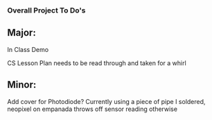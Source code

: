 ### Overall Project To Do's

## Major:

In Class Demo

CS Lesson Plan needs to be read through and taken for a whirl


## Minor:

Add cover for Photodiode? Currently using a piece of pipe I soldered, neopixel on empanada throws off sensor reading otherwise
